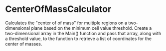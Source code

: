 # CenterOfMassCalculator

Calculates the "center of of mass" for multiple regions on a two-dimensional plane based on the minimum cell value threshold.  Create a two-dimensional array in the Main() function and pass that array, along with a threshold value, to the function to retrieve a list of coordinates for the center of masses.

